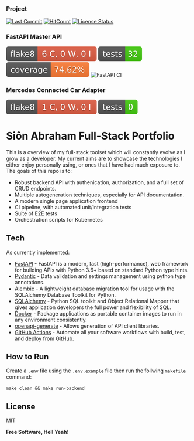 ### Project
[![Last Commit](https://img.shields.io/github/last-commit/SionAbes/fullstack-portfolio)](https://github.com/SionAbes/fullstack-portfolio/commits/master)
[![HitCount](http://hits.dwyl.com/SionAbes/fullstack-portfolio.svg?style=flat-square)](http://hits.dwyl.com/SionAbes/fullstack-portfolio)
[![License Status](https://img.shields.io/github/license/SionAbes/fullstack-portfolio)](https://github.com/SionAbes/fullstack-portfolio/blob/master/LICENSE.md)
### FastAPI Master API
[![Flake8 Status](./fastapi-master-api/reports/badges/flake8-badge.svg?dummy=8484744)](https://sionabes.github.io/fullstack-portfolio/fastapi-master-api/reports/flake8/index.html)
[![Tests Status](./fastapi-master-api/reports/badges/tests-badge.svg?dummy=8484744)](https://sionabes.github.io/fullstack-portfolio/fastapi-master-api/reports/junit/report.html)
[![Coverage Status](./fastapi-master-api/reports/badges/coverage-badge.svg?dummy=8484744)](https://sionabes.github.io/fullstack-portfolio/fastapi-master-api/reports/coverage/index.html)
![FastAPI CI](https://github.com/SionAbes/fullstack-portfolio/actions/workflows/fastapi-master-api-ci.yaml/badge.svg)
### Mercedes Connected Car Adapter
[![Flake8 Status](./mercedes-connected-car-adapter/reports/badges/flake8-badge.svg?dummy=8484744)](https://sionabes.github.io/fullstack-portfolio/mercedes-connected-car-adapter/reports/flake8/index.html)
[![Tests Status](./mercedes-connected-car-adapter/reports/badges/tests-badge.svg?dummy=8484744)](https://sionabes.github.io/fullstack-portfolio/mercedes-connected-car-adapter/reports/junit/report.html)

# Siôn Abraham Full-Stack Portfolio

This is a overview of my full-stack toolset which will constantly evolve as I grow as a developer. My current aims are to showcase the technologies I either enjoy personally using, or ones that I have had much exposure to. The goals of this repo is to:
 - Robust backend API with authenication, authorization, and a full set of CRUD endpoints.
 - Multiple autogeneration techniques, especially for API documentation.
 - A modern single page application frontend
 - CI pipeline, with automated unit/integration tests
 - Suite of E2E tests
 - Orchestration scripts for Kubernetes

## Tech

As currently implemented:

- [FastAPI](https://fastapi.tiangolo.com/) - FastAPI is a modern, fast (high-performance), web framework for building APIs with Python 3.6+ based on standard Python type hints.
- [Pydantic](https://pydantic-docs.helpmanual.io/) - Data validation and settings management using python type annotations.
- [Alembic](https://alembic.sqlalchemy.org/en/latest/) - A lightweight database migration tool for usage with the SQLAlchemy Database Toolkit for Python.
- [SQLAlchemy](https://www.sqlalchemy.org/) - Python SQL toolkit and Object Relational Mapper that gives application developers the full power and flexibility of SQL.
- [Docker](https://www.docker.com/) - Package applications as portable container images to run in any environment consistently.
- [openapi-generate](https://github.com/OpenAPITools/openapi-generator) - Allows generation of API client libraries.
- [GitHub Actions](https://github.com/features/actions) -  Automate all your software workflows with build, test, and deploy from GitHub.

## How to Run
Create a `.env` file using the `.env.example` file then run the follwing `makefile` command:

```
make clean && make run-backend
```

## License

MIT

**Free Software, Hell Yeah!**
